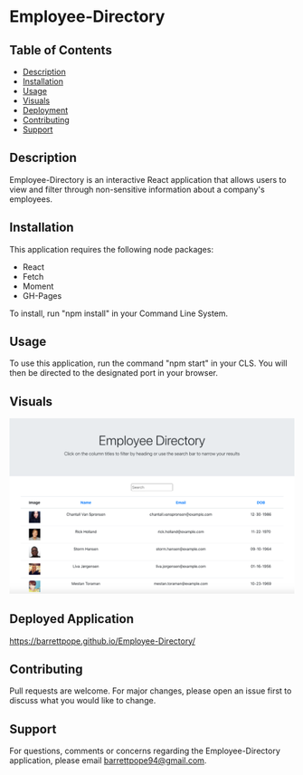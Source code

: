 # Employee-Directory

## Table of Contents

- [Description](#description)
- [Installation](#installation)
- [Usage](#usage)
- [Visuals](#visuals)
- [Deployment](#deployment)
- [Contributing](#contributing)
- [Support](#support)

## Description

Employee-Directory is an interactive React application that allows users to view and filter through non-sensitive information about a company's employees.

## Installation

This application requires the following node packages:

- React
- Fetch
- Moment
- GH-Pages

To install, run "npm install" in your Command Line System.

## Usage

To use this application, run the command "npm start" in your CLS. You will then be directed to the designated port in your browser.

## Visuals

![](images/visuals.jpg)

## Deployed Application

https://barrettpope.github.io/Employee-Directory/

## Contributing

Pull requests are welcome. For major changes, please open an issue first to discuss what you would like to change.

## Support

For questions, comments or concerns regarding the Employee-Directory application, please email barrettpope94@gmail.com.
